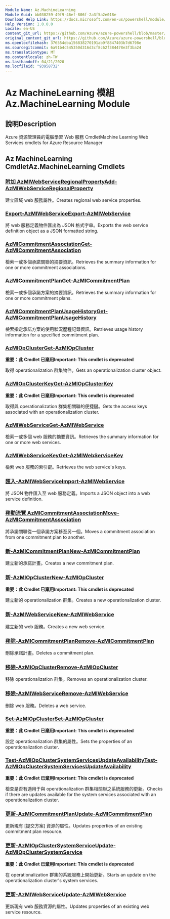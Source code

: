```yaml
---
Module Name: Az.MachineLearning
Module Guid: bb030259-49f9-46ef-806f-2a3f5a2e018e
Download Help Link: https://docs.microsoft.com/en-us/powershell/module/az.machinelearning
Help Version: 1.0.0.0
Locale: en-US
content_git_url: https://github.com/Azure/azure-powershell/blob/master/src/MachineLearning/MachineLearning/help/Az.MachineLearning.md
original_content_git_url: https://github.com/Azure/azure-powershell/blob/master/src/MachineLearning/MachineLearning/help/Az.MachineLearning.md
ms.openlocfilehash: 376554eba156838270191ab9f8847403b7d6798e
ms.sourcegitcommit: 6a91b4c545350d316d3cf8c62f384478e3f3ba24
ms.translationtype: MT
ms.contentlocale: zh-TW
ms.lasthandoff: 04/21/2020
ms.locfileid: "93958732"
---
```

# <span data-ttu-id="894d6-101">Az MachineLearning 模組</span><span class="sxs-lookup"><span data-stu-id="894d6-101">Az.MachineLearning Module</span></span>
## <span data-ttu-id="894d6-102">說明</span><span class="sxs-lookup"><span data-stu-id="894d6-102">Description</span></span>
<span data-ttu-id="894d6-103">Azure 資源管理員的電腦學習 Web 服務 Cmdlet</span><span class="sxs-lookup"><span data-stu-id="894d6-103">Machine Learning Web Services cmdlets for Azure Resource Manager</span></span>

## <span data-ttu-id="894d6-104">Az MachineLearning Cmdlet</span><span class="sxs-lookup"><span data-stu-id="894d6-104">Az.MachineLearning Cmdlets</span></span>
### [<span data-ttu-id="894d6-105">附加 AzMlWebServiceRegionalProperty</span><span class="sxs-lookup"><span data-stu-id="894d6-105">Add-AzMlWebServiceRegionalProperty</span></span>](Add-AzMlWebServiceRegionalProperty.md)
<span data-ttu-id="894d6-106">建立區域 web 服務屬性。</span><span class="sxs-lookup"><span data-stu-id="894d6-106">Creates regional web service properties.</span></span>

### [<span data-ttu-id="894d6-107">Export-AzMlWebService</span><span class="sxs-lookup"><span data-stu-id="894d6-107">Export-AzMlWebService</span></span>](Export-AzMlWebService.md)
<span data-ttu-id="894d6-108">將 web 服務定義物件匯出為 JSON 格式字串。</span><span class="sxs-lookup"><span data-stu-id="894d6-108">Exports the web service definition object as a JSON formatted string.</span></span>

### [<span data-ttu-id="894d6-109">AzMlCommitmentAssociation</span><span class="sxs-lookup"><span data-stu-id="894d6-109">Get-AzMlCommitmentAssociation</span></span>](Get-AzMlCommitmentAssociation.md)
<span data-ttu-id="894d6-110">檢索一或多個承諾關聯的摘要資訊。</span><span class="sxs-lookup"><span data-stu-id="894d6-110">Retrieves the summary information for one or more commitment associations.</span></span>

### [<span data-ttu-id="894d6-111">AzMlCommitmentPlan</span><span class="sxs-lookup"><span data-stu-id="894d6-111">Get-AzMlCommitmentPlan</span></span>](Get-AzMlCommitmentPlan.md)
<span data-ttu-id="894d6-112">檢索一或多個承諾方案的摘要資訊。</span><span class="sxs-lookup"><span data-stu-id="894d6-112">Retrieves the summary information for one or more commitment plans.</span></span>

### [<span data-ttu-id="894d6-113">AzMlCommitmentPlanUsageHistory</span><span class="sxs-lookup"><span data-stu-id="894d6-113">Get-AzMlCommitmentPlanUsageHistory</span></span>](Get-AzMlCommitmentPlanUsageHistory.md)
<span data-ttu-id="894d6-114">檢索指定承諾方案的使用狀況歷程記錄資訊。</span><span class="sxs-lookup"><span data-stu-id="894d6-114">Retrieves usage history information for a specified commitment plan.</span></span>

### [<span data-ttu-id="894d6-115">AzMlOpCluster</span><span class="sxs-lookup"><span data-stu-id="894d6-115">Get-AzMlOpCluster</span></span>](Get-AzMlOpCluster.md)
<span data-ttu-id="894d6-116">**重要：此 Cmdlet 已棄用**</span><span class="sxs-lookup"><span data-stu-id="894d6-116">**Important: This cmdlet is deprecated**</span></span>

<span data-ttu-id="894d6-117">取得 operationalization 群集物件。</span><span class="sxs-lookup"><span data-stu-id="894d6-117">Gets an operationalization cluster object.</span></span>

### [<span data-ttu-id="894d6-118">AzMlOpClusterKey</span><span class="sxs-lookup"><span data-stu-id="894d6-118">Get-AzMlOpClusterKey</span></span>](Get-AzMlOpClusterKey.md)
<span data-ttu-id="894d6-119">**重要：此 Cmdlet 已棄用**</span><span class="sxs-lookup"><span data-stu-id="894d6-119">**Important: This cmdlet is deprecated**</span></span>

<span data-ttu-id="894d6-120">取得與 operationalization 群集相關聯的便捷鍵。</span><span class="sxs-lookup"><span data-stu-id="894d6-120">Gets the access keys associated with an operationalization cluster.</span></span>

### [<span data-ttu-id="894d6-121">AzMlWebService</span><span class="sxs-lookup"><span data-stu-id="894d6-121">Get-AzMlWebService</span></span>](Get-AzMlWebService.md)
<span data-ttu-id="894d6-122">檢索一或多個 web 服務的摘要資訊。</span><span class="sxs-lookup"><span data-stu-id="894d6-122">Retrieves the summary information for one or more web services.</span></span>

### [<span data-ttu-id="894d6-123">AzMlWebServiceKey</span><span class="sxs-lookup"><span data-stu-id="894d6-123">Get-AzMlWebServiceKey</span></span>](Get-AzMlWebServiceKey.md)
<span data-ttu-id="894d6-124">檢索 web 服務的索引鍵。</span><span class="sxs-lookup"><span data-stu-id="894d6-124">Retrieves the web service's keys.</span></span>

### [<span data-ttu-id="894d6-125">匯入-AzMlWebService</span><span class="sxs-lookup"><span data-stu-id="894d6-125">Import-AzMlWebService</span></span>](Import-AzMlWebService.md)
<span data-ttu-id="894d6-126">將 JSON 物件匯入至 web 服務定義。</span><span class="sxs-lookup"><span data-stu-id="894d6-126">Imports a JSON object into a web service definition.</span></span>

### [<span data-ttu-id="894d6-127">移動流覽 AzMlCommitmentAssociation</span><span class="sxs-lookup"><span data-stu-id="894d6-127">Move-AzMlCommitmentAssociation</span></span>](Move-AzMlCommitmentAssociation.md)
<span data-ttu-id="894d6-128">將承諾關聯從一個承諾方案移至另一個。</span><span class="sxs-lookup"><span data-stu-id="894d6-128">Moves a commitment association from one commitment plan to another.</span></span>

### [<span data-ttu-id="894d6-129">新-AzMlCommitmentPlan</span><span class="sxs-lookup"><span data-stu-id="894d6-129">New-AzMlCommitmentPlan</span></span>](New-AzMlCommitmentPlan.md)
<span data-ttu-id="894d6-130">建立新的承諾計畫。</span><span class="sxs-lookup"><span data-stu-id="894d6-130">Creates a new commitment plan.</span></span>

### [<span data-ttu-id="894d6-131">新-AzMlOpCluster</span><span class="sxs-lookup"><span data-stu-id="894d6-131">New-AzMlOpCluster</span></span>](New-AzMlOpCluster.md)
<span data-ttu-id="894d6-132">**重要：此 Cmdlet 已棄用**</span><span class="sxs-lookup"><span data-stu-id="894d6-132">**Important: This cmdlet is deprecated**</span></span>

<span data-ttu-id="894d6-133">建立新的 operationalization 群集。</span><span class="sxs-lookup"><span data-stu-id="894d6-133">Creates a new operationalization cluster.</span></span>

### [<span data-ttu-id="894d6-134">新-AzMlWebService</span><span class="sxs-lookup"><span data-stu-id="894d6-134">New-AzMlWebService</span></span>](New-AzMlWebService.md)
<span data-ttu-id="894d6-135">建立新的 web 服務。</span><span class="sxs-lookup"><span data-stu-id="894d6-135">Creates a new web service.</span></span>

### [<span data-ttu-id="894d6-136">移除-AzMlCommitmentPlan</span><span class="sxs-lookup"><span data-stu-id="894d6-136">Remove-AzMlCommitmentPlan</span></span>](Remove-AzMlCommitmentPlan.md)
<span data-ttu-id="894d6-137">刪除承諾計畫。</span><span class="sxs-lookup"><span data-stu-id="894d6-137">Deletes a commitment plan.</span></span>

### [<span data-ttu-id="894d6-138">移除-AzMlOpCluster</span><span class="sxs-lookup"><span data-stu-id="894d6-138">Remove-AzMlOpCluster</span></span>](Remove-AzMlOpCluster.md)
<span data-ttu-id="894d6-139">移除 operationalization 群集。</span><span class="sxs-lookup"><span data-stu-id="894d6-139">Removes an operationalization cluster.</span></span>

### [<span data-ttu-id="894d6-140">移除-AzMlWebService</span><span class="sxs-lookup"><span data-stu-id="894d6-140">Remove-AzMlWebService</span></span>](Remove-AzMlWebService.md)
<span data-ttu-id="894d6-141">刪除 web 服務。</span><span class="sxs-lookup"><span data-stu-id="894d6-141">Deletes a web service.</span></span>

### [<span data-ttu-id="894d6-142">Set-AzMlOpCluster</span><span class="sxs-lookup"><span data-stu-id="894d6-142">Set-AzMlOpCluster</span></span>](Set-AzMlOpCluster.md)
<span data-ttu-id="894d6-143">**重要：此 Cmdlet 已棄用**</span><span class="sxs-lookup"><span data-stu-id="894d6-143">**Important: This cmdlet is deprecated**</span></span>

<span data-ttu-id="894d6-144">設定 operationalization 群集的屬性。</span><span class="sxs-lookup"><span data-stu-id="894d6-144">Sets the properties of an operationalization cluster.</span></span>

### [<span data-ttu-id="894d6-145">Test-AzMlOpClusterSystemServicesUpdateAvailability</span><span class="sxs-lookup"><span data-stu-id="894d6-145">Test-AzMlOpClusterSystemServicesUpdateAvailability</span></span>](Test-AzMlOpClusterSystemServicesUpdateAvailability.md)
<span data-ttu-id="894d6-146">**重要：此 Cmdlet 已棄用**</span><span class="sxs-lookup"><span data-stu-id="894d6-146">**Important: This cmdlet is deprecated**</span></span>

<span data-ttu-id="894d6-147">檢查是否有適用于與 operationalization 群集相關聯之系統服務的更新。</span><span class="sxs-lookup"><span data-stu-id="894d6-147">Checks if there are updates available for the system services associated with an operationalization cluster.</span></span>

### [<span data-ttu-id="894d6-148">更新-AzMlCommitmentPlan</span><span class="sxs-lookup"><span data-stu-id="894d6-148">Update-AzMlCommitmentPlan</span></span>](Update-AzMlCommitmentPlan.md)
<span data-ttu-id="894d6-149">更新現有 [提交方案] 資源的屬性。</span><span class="sxs-lookup"><span data-stu-id="894d6-149">Updates properties of an existing commitment plan resource.</span></span>

### [<span data-ttu-id="894d6-150">更新-AzMlOpClusterSystemService</span><span class="sxs-lookup"><span data-stu-id="894d6-150">Update-AzMlOpClusterSystemService</span></span>](Update-AzMlOpClusterSystemService.md)
<span data-ttu-id="894d6-151">**重要：此 Cmdlet 已棄用**</span><span class="sxs-lookup"><span data-stu-id="894d6-151">**Important: This cmdlet is deprecated**</span></span>

<span data-ttu-id="894d6-152">在 operationalization 群集的系統服務上開始更新。</span><span class="sxs-lookup"><span data-stu-id="894d6-152">Starts an update on the operationalization cluster's system services.</span></span>

### [<span data-ttu-id="894d6-153">更新-AzMlWebService</span><span class="sxs-lookup"><span data-stu-id="894d6-153">Update-AzMlWebService</span></span>](Update-AzMlWebService.md)
<span data-ttu-id="894d6-154">更新現有 web 服務資源的屬性。</span><span class="sxs-lookup"><span data-stu-id="894d6-154">Updates properties of an existing web service resource.</span></span>

